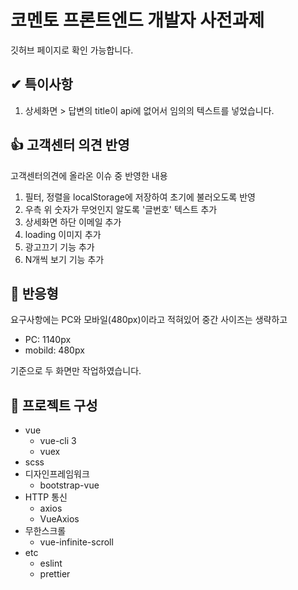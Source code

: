 # 코멘토 프론트엔드 개발자 사전과제

깃허브 페이지로 확인 가능합니다.

## ✔ 특이사항

1. 상세화면 > 답변의 title이 api에 없어서 임의의 텍스트를 넣었습니다.

## 👍 고객센터 의견 반영

고객센터의견에 올라온 이슈 중 반영한 내용

1. 필터, 정렬을 localStorage에 저장하여 초기에 불러오도록 반영
2. 우측 위 숫자가 무엇인지 알도록 '글번호' 텍스트 추가
3. 상세화면 하단 이메일 추가
4. loading 이미지 추가
5. 광고끄기 기능 추가
6. N개씩 보기 기능 추가

## 👀 반응형

요구사항에는 PC와 모바일(480px)이라고 적혀있어 중간 사이즈는 생략하고

- PC: 1140px
- mobild: 480px

기준으로 두 화면만 작업하였습니다.

## 🔨 프로젝트 구성

- vue
  - vue-cli 3
  - vuex
- scss
- 디자인프레임워크
  - bootstrap-vue
- HTTP 통신
  - axios
  - VueAxios
- 무한스크롤
  - vue-infinite-scroll
- etc
  - eslint
  - prettier

